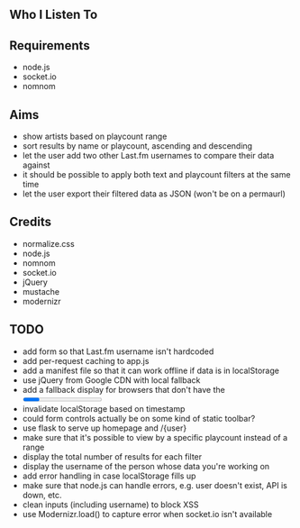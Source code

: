Who I Listen To
---------------

Requirements
------------
- node.js
- socket.io
- nomnom

Aims
----
- show artists based on playcount range
- sort results by name or playcount, ascending and descending
- let the user add two other Last.fm usernames to compare their data against
- it should be possible to apply both text and playcount filters at the same time
- let the user export their filtered data as JSON (won't be on a permaurl)

Credits
-------
- normalize.css
- node.js
- nomnom
- socket.io
- jQuery
- mustache
- modernizr

TODO
----
- add form so that Last.fm username isn't hardcoded
- add per-request caching to app.js
- add a manifest file so that it can work offline if data is in localStorage
- use jQuery from Google CDN with local fallback
- add a fallback display for browsers that don't have the <progress> element
- invalidate localStorage based on timestamp
- could form controls actually be on some kind of static toolbar?
- use flask to serve up homepage and /{user}
- make sure that it's possible to view by a specific playcount instead of a range
- display the total number of results for each filter
- display the username of the person whose data you're working on
- add error handling in case localStorage fills up
- make sure that node.js can handle errors, e.g. user doesn't exist, API is down, etc.
- clean inputs (including username) to block XSS
- use Modernizr.load() to capture error when socket.io isn't available
